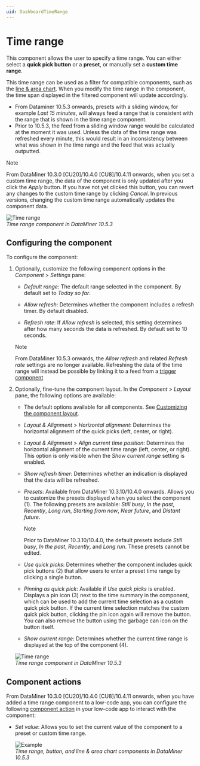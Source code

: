 ```yaml
---
uid: DashboardTimeRange
---
```


# Time range

This component allows the user to specify a time range. You can either select a **quick pick button** or a **preset**, or manually set a **custom time range**.

This time range can be used as a filter for compatible components, such as the [line & area chart](xref:LineAndAreaChart). When you modify the time range in the component, the time span displayed in the filtered component will update accordingly.

- From Dataminer 10.5.3 onwards<!--RN 42082-->, presets with a sliding window, for example *Last 15 minutes*, will always feed a range that is consistent with the range that is shown in the time range component.
- Prior to 10.5.3, the feed from a sliding window range would be calculated at the moment it was used. Unless the data of the time range was refreshed every minute, this would result in an inconsistency between what was shown in the time range and the feed that was actually outputted.

> [!NOTE]
> From DataMiner 10.3.0 [CU20]/10.4.0 [CU8]/10.4.11 onwards<!--RN 40622-->, when you set a custom time range, the data of the component is only updated after you click the *Apply* button. If you have not yet clicked this button, you can revert any changes to the custom time range by clicking *Cancel*. In previous versions, changing the custom time range automatically updates the component data.

![Time range](~/user-guide/images/Time_Range.png)<br>*Time range component in DataMiner 10.5.3*

## Configuring the component
To configure the component:

1. Optionally, customize the following component options in the *Component* > *Settings* pane:

   - *Default range*: The default range selected in the component. By default set to *Today so far*.

   - *Allow refresh*: Determines whether the component includes a refresh timer. By default disabled.

   - *Refresh rate*: If *Allow refresh* is selected, this setting determines after how many seconds the data is refreshed. By default set to 10 seconds.
   > [!NOTE]
   > From DataMiner 10.5.3 onwards<!--RN 42082-->, the *Allow refresh* and related *Refresh rate* settings are no longer available. 
   Refreshing the data of the time range will instead be possible by linking it to a feed from a [trigger component](xref:DashboardTrigger)
1. Optionally, fine-tune the component layout. In the *Component* > *Layout* pane, the following options are available:

   - The default options available for all components. See [Customizing the component layout](xref:Customize_Component_Layout).

   - *Layout & Alignment* > *Horizontal alignment*: Determines the horizontal alignment of the quick picks (left, center, or right).

   - *Layout & Alignment* > *Align current time position*: Determines the horizontal alignment of the current time range (left, center, or right). This option is only visible when the *Show current range* setting is enabled.

   - *Show refresh timer*: Determines whether an indication is displayed that the data will be refreshed.

   - *Presets*: Available from DataMiner 10.3.10/10.4.0 onwards<!--RN 37050-->. Allows you to customize the presets displayed when you select the component (1). The following presets are available: *Still busy*, *In the past*, *Recently*, *Long run*, *Starting from now*, *Near future*, and *Distant future*.

     > [!NOTE]
     > Prior to DataMiner 10.3.10/10.4.0, the default presets include *Still busy*, *In the past*, *Recently*, and *Long run*. These presets cannot be edited.

   - *Use quick picks*: Determines whether the component includes quick pick buttons (2) that allow users to enter a preset time range by clicking a single button.

   - *Pinning as quick pick*: Available if *Use quick picks* is enabled. Displays a pin icon (3) next to the time summary in the component, which can be used to add the current time selection as a custom quick pick button. If the current time selection matches the custom quick pick button, clicking the pin icon again will remove the button. You can also remove the button using the garbage can icon on the button itself.

   - *Show current range*: Determines whether the current time range is displayed at the top of the component (4).

   ![Time range](~/user-guide/images/TimeRange.png)<br>*Time range component in DataMiner 10.5.3*

## Component actions

From DataMiner 10.3.0 [CU20]/10.4.0 [CU8]/10.4.11 onwards<!--RN 40569-->, when you have added a time range component to a low-code app, you can configure the following [component action](xref:LowCodeApps_event_config#executing-a-component-action) in your low-code app to interact with the component:

- *Set value*: Allows you to set the current value of the component to a preset or custom time range.

  ![Example](~/user-guide/images/Set_Value_Time_Range.gif)<br>*Time range, button, and line & area chart components in DataMiner 10.5.3*
